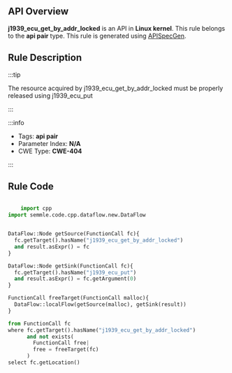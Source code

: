 ---
---


## API Overview
**j1939_ecu_get_by_addr_locked** is an API in **Linux kernel**. This rule belongs to the **api pair** type. This rule is generated using [APISpecGen](../../tools/APISpecGen).
## Rule Description

:::tip

The resource acquired by j1939_ecu_get_by_addr_locked must be properly released using j1939_ecu_put

:::

:::info

- Tags: **api pair**
- Parameter Index: **N/A**
- CWE Type: **CWE-404**

:::

## Rule Code
```python

    import cpp
import semmle.code.cpp.dataflow.new.DataFlow


DataFlow::Node getSource(FunctionCall fc){
  fc.getTarget().hasName("j1939_ecu_get_by_addr_locked")
  and result.asExpr() = fc
}

DataFlow::Node getSink(FunctionCall fc){
  fc.getTarget().hasName("j1939_ecu_put")
  and result.asExpr() = fc.getArgument(0)
}

FunctionCall freeTarget(FunctionCall malloc){
  DataFlow::localFlow(getSource(malloc), getSink(result))
}

from FunctionCall fc
where fc.getTarget().hasName("j1939_ecu_get_by_addr_locked")
      and not exists(
        FunctionCall free| 
        free = freeTarget(fc)
      )
select fc.getLocation()

    
```